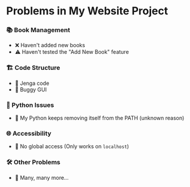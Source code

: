 # Problems in My Website Project  

### 📚 Book Management  
- ❌ Haven't added new books  
- ⚠️ Haven't tested the "Add New Book" feature  

### 🏗️ Code Structure  
- 🧩 Jenga code
- 🐛 Buggy GUI  

### 🐍 Python Issues  
- 🔄 My Python keeps removing itself from the PATH (unknown reason)  

### 🌐 Accessibility  
- 🚫 No global access (Only works on `localhost`)  

### 🛠️ Other Problems  
- 📝 Many, many more...  

